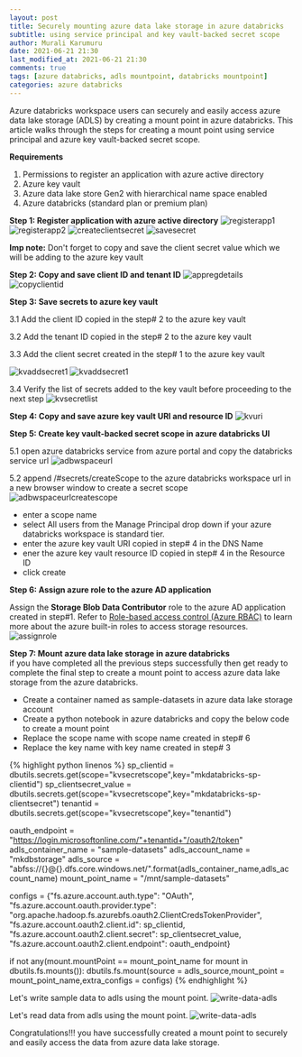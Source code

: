 ```yaml
---
layout: post
title: Securely mounting azure data lake storage in azure databricks
subtitle: using service principal and key vault-backed secret scope
author: Murali Karumuru
date: 2021-06-21 21:30
last_modified_at: 2021-06-21 21:30
comments: true
tags: [azure databricks, adls mountpoint, databricks mountpoint]
categories: azure databricks
---
```


Azure databricks workspace users can securely and easily access azure data lake storage (ADLS) by creating a mount point in azure databricks. This article walks through the steps for creating a mount point using service principal and azure key vault-backed secret scope.

**Requirements**
1. Permissions to register an application with azure active directory
2. Azure key vault
3. Azure data lake store Gen2 with hierarchical name space enabled
4. Azure databricks (standard plan or premium plan)

**Step 1: Register application with azure active directory** 
![registerapp1](../img/blog/databricksmountadls/1-register-app.PNG) 
![registerapp2](../img/blog/databricksmountadls/2-register-app.PNG) 
![createclientsecret](../img/blog/databricksmountadls/3-create-secret.PNG) 
![savesecret](../img/blog/databricksmountadls/4-save-secret.PNG)

**Imp note:** Don't forget to copy and save the client secret value which we will be adding to the azure key vault

**Step 2: Copy and save client ID and tenant ID** 
![appregdetails](../img/blog/databricksmountadls/5.1-appreg-details.PNG) 
![copyclientid](../img/blog/databricksmountadls/5.2-appreg-details.PNG)

**Step 3: Save secrets to azure key vault**

3.1 Add the client ID copied in the step# 2 to the azure key vault

3.2 Add the tenant ID copied in the step# 2 to the azure key vault

3.3 Add the client secret created in the step# 1 to the azure key vault 

![kvaddsecret1](../img/blog/databricksmountadls/6.1-kv_create-secret.PNG) 
![kvaddsecret1](../img/blog/databricksmountadls/6.2-kv_create-secret.PNG)

3.4 Verify the list of secrets added to the key vault before proceeding to the next step 
![kvsecretlist](../img/blog/databricksmountadls/6.3-kv-list-secrets.PNG)

**Step 4: Copy and save azure key vault URI and resource ID** 
![kvuri](../img/blog/databricksmountadls/6.4-kv-uri--resourceid.PNG)

**Step 5: Create key vault-backed secret scope in azure databricks UI**

5.1 open azure databricks service from azure portal and copy the databricks service url 
![adbwspaceurl](../img/blog/databricksmountadls/7-adb-url.PNG)

5.2 append /#secrets/createScope to the azure databricks workspace url in a new browser window to create a secret scope 
![adbwspaceurlcreatescope](../img/blog/databricksmountadls/7.1-create_adb-secret_scope.PNG) 
- enter a scope name
- select All users from the Manage Principal drop down if your azure databricks workspace is standard tier.
- enter the azure key vault URI copied in step# 4 in the DNS Name
- ener the azure key vault resource ID copied in step# 4 in the Resource ID
- click create

**Step 6: Assign azure role to the azure AD application**

Assign the **Storage Blob Data Contributor** role to the azure AD application created in step#1. Refer to [Role-based access control (Azure RBAC)](https://docs.microsoft.com/en-us/azure/storage/blobs/data-lake-storage-access-control-model#role-based-access-control-azure-rbac) to learn more about the azure built-in roles to access storage resources. 
![assignrole](../img/blog/databricksmountadls/8-adls-iam.PNG)

**Step 7: Mount azure data lake storage in azure databricks**  
if you have completed all the previous steps successfully then get ready to complete the final step to create a mount point to access azure data lake storage from the azure databricks.
- Create a container named as sample-datasets in azure data lake storage account
- Create a python notebook in azure databricks and copy the below code to create a mount point
- Replace the scope name with scope name created in step# 6
- Replace the key name with key name created in step# 3

{% highlight python linenos %}
sp_clientid = dbutils.secrets.get(scope="kvsecretscope",key="mkdatabricks-sp-clientid")
sp_clientsecret_value = dbutils.secrets.get(scope="kvsecretscope",key="mkdatabricks-sp-clientsecret")
tenantid = dbutils.secrets.get(scope="kvsecretscope",key="tenantid")

oauth_endpoint = "https://login.microsoftonline.com/"+tenantid+"/oauth2/token"
adls_container_name = "sample-datasets"
adls_account_name = "mkdbstorage"
adls_source = "abfss://{}@{}.dfs.core.windows.net/".format(adls_container_name,adls_account_name)
mount_point_name = "/mnt/sample-datasets"

configs = {"fs.azure.account.auth.type": "OAuth",
          "fs.azure.account.oauth.provider.type": "org.apache.hadoop.fs.azurebfs.oauth2.ClientCredsTokenProvider",
          "fs.azure.account.oauth2.client.id": sp_clientid,
          "fs.azure.account.oauth2.client.secret": sp_clientsecret_value,
          "fs.azure.account.oauth2.client.endpoint": oauth_endpoint}

if not any(mount.mountPoint == mount_point_name for mount in dbutils.fs.mounts()):
    dbutils.fs.mount(source = adls_source,mount_point = mount_point_name,extra_configs = configs)
{% endhighlight %}

Let's write sample data to adls using the mount point. 
![write-data-adls](../img/blog/databricksmountadls/9-write-data-adls.PNG)

Let's read data from adls using the mount point. 
![write-data-adls](../img/blog/databricksmountadls/10-read-data-adls.PNG)

Congratulations!!! you have successfully created a mount point to securely and easily access the data from azure data lake storage.